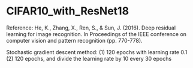 # CIFAR10_with_ResNet18

Reference: He, K., Zhang, X., Ren, S., & Sun, J. (2016). Deep residual learning for image recognition. In Proceedings of the IEEE conference on computer vision and pattern recognition (pp. 770-778).

Stochastic gradient descent method:
(1) 120 epochs with learning rate 0.1
(2) 120 epochs, and divide the learning rate by 10 every 30 epochs 

